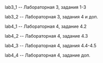 lab3_1 -- Лабораторная 3, задания 1-3


lab3_2 -- Лабораторная 3, задания 4 и доп.


lab4_1 -- Лабораторная 4, задание 4.2


lab4_2 -- Лабораторная 4, задание 4.3


lab4_3 -- Лабораторная 4, задания 4.4-4.5


lab4_4 -- Лабораторная 4, задание доп.
